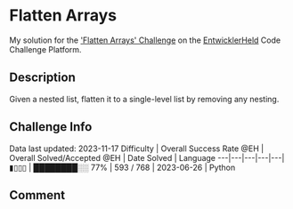 # Flatten Arrays

My solution for the ['Flatten Arrays' Challenge](https://platform.entwicklerheld.de/challenge/flatten-arrays?technology=Python) on the [EntwicklerHeld](https://platform.entwicklerheld.de/) Code Challenge Platform.

## Description
Given a nested list, flatten it to a single-level list by removing any nesting.

## Challenge Info
Data last updated: 2023-11-17
Difficulty | Overall Success Rate @EH | Overall Solved/Accepted @EH | Date Solved | Language
---|---|---|---|---|
▮▯▯▯ | ████████░░ 77% | 593 / 768 | 2023-06-26 | Python

## Comment
